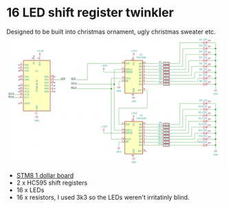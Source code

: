 # 16 LED shift register twinkler
Designed to be built into christmas ornament, ugly christmas sweater etc.
![picture 1](images/29ecf461850dd4b75c9b6e66461f6c9633bcdd33f9fe55b2d86e44c99ad9239b.png)  

- [STM8 1 dollar board](https://tenbaht.github.io/sduino/hardware/stm8blue/)
- 2 x HC595 shift registers
- 16 x LEDs
- 16 x resistors, I used 3k3 so the LEDs weren't irritatinly blind.
